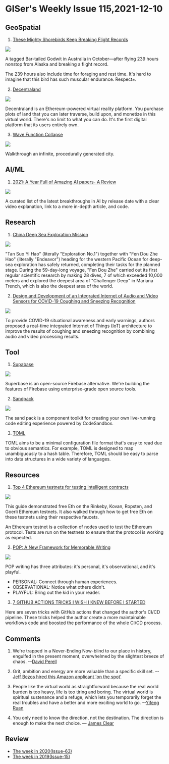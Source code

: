 # GISer's Weekly Issue 115,2021-12-10

## GeoSpatial

1. [These Mighty Shorebirds Keep Breaking Flight Records](https://www.audubon.org/news/these-mighty-shorebirds-keep-breaking-flight-records-and-you-can-follow-along)

![](https://cdn.beekka.com/blogimg/asset/202111/bg2021111510.jpg)

A tagged Bar-tailed Godwit in Australia in October—after flying 239 hours nonstop from Alaska and breaking a flight record.

The 239 hours also include time for foraging and rest time. It's hard to imagine that this bird has such muscular endurance. Respect✊.

2. [Decentraland](https://decentraland.org/)

![](https://cdn.beekka.com/blogimg/asset/202111/bg2021111804.jpg)

Decentraland is an Ethereum-powered virtual reality platform. You purchase plots of land that you can later traverse, build upon, and monetize in this virtual world. There's no limit to what you can do. It's the first digital platform that its users entirely own.

3. [Wave Function Collapse](https://github.com/marian42/wavefunctioncollapse)

![](https://img.hellogithub.com/i/kCMaDpVU16FTP7w.gif)

Walkthrough an infinite, procedurally generated city.

## AI/ML

1. [2021: A Year Full of Amazing AI papers- A Review](https://github.com/louisfb01/best_AI_papers_2021)

![](https://img.hellogithub.com/i/1hjHsDXryv79lfe.png)

A curated list of the latest breakthroughs in AI by release date with a clear video explanation, link to a more in-depth article, and code.

## Research

1. [China Deep Sea Exploration Mission](https://en.sjtu.edu.cn/news/peopleblue-romance-sjtu-researcher-returned-from-deep-sea-exploration-mission/)

![](https://cdn.beekka.com/blogimg/asset/202112/bg2021120702.webp)

"Tan Suo Yi Hao" (literally "Exploration No.1") together with "Fen Dou Zhe Hao" (literally "Endeavor") heading for the western Pacific Ocean for deep-sea exploration has safely returned, completing their tasks for the planned stage. During the 59-day-long voyage, "Fen Dou Zhe" carried out its first regular scientific research by making 28 dives, 7 of which exceeded 10,000 meters and explored the deepest area of "Challenger Deep" in Mariana Trench, which is also the deepest area of the world.

2. [Design and Development of an Integrated Internet of Audio and Video Sensors for COVID-19 Coughing and Sneezing Recognition](https://ieeexplore.ieee.org/abstract/document/9623141)

![](https://ieeexplore-ieee-org.ezproxy.lib.ucalgary.ca/mediastore_new/IEEE/content/media/9623060/9623064/9623141/9623141-fig-4-source-small.gif)

To provide COVID-19 situational awareness and early warnings, authors proposed a real-time integrated Internet of Things (IoT) architecture to improve the results of coughing and sneezing recognition by combining audio and video processing results.

## Tool

1. [Supabase](https://github.com/supabase/supabase)

![](https://supabase.com/docs/assets/images/table-view-827aa3e2958fda01517f0a47474827b0.png)

Superbase is an open-source Firebase alternative. We're building the features of Firebase using enterprise-grade open source tools.

2. [Sandpack](https://github.com/codesandbox/sandpack)

![](https://user-images.githubusercontent.com/4838076/143581035-ebee5ba2-9cb1-4fe8-a05b-2f44bd69bb4b.gif)

The sand pack is a component toolkit for creating your own live-running code editing experience powered by CodeSandbox.

3. [TOML](https://github.com/toml-lang/toml)

TOML aims to be a minimal configuration file format that's easy to read due to obvious semantics. For example, TOML is designed to map unambiguously to a hash table. Therefore, TOML should be easy to parse into data structures in a wide variety of languages.

## Resources

1. [Top 4 Ethereum testnets for testing intelligent contracts](https://blog.logrocket.com/top-4-ethereum-testnets-testing-smart-contracts/)

![](https://blog.logrocket.com/wp-content/uploads/2021/12/rinkeby-dashboard.png)

This guide demonstrated free Eth on the Rinkeby, Kovan, Ropsten, and Goerli Ethereum testnets. It also walked through how to get free Eth on these testnets using their respective faucets.

An Ethereum testnet is a collection of nodes used to test the Ethereum protocol. Tests are run on the testnets to ensure that the protocol is working as expected.

2. [POP: A New Framework for Memorable Writing](https://medium.com/@ellenrhymes/pop-a-new-framework-for-memorable-writing-15ffb0f0361)

![](https://miro.medium.com/max/700/1*APa1W68CLJD3juKxBtp-6Q.png)

POP writing has three attributes: it's personal, it's observational, and it's playful.

- PERSONAL: Connect through human experiences.
- OBSERVATIONAL: Notice what others didn't.
- PLAYFUL: Bring out the kid in your reader.

3. [7 GITHUB ACTIONS TRICKS I WISH I KNEW BEFORE I STARTED](https://yonatankra.com/7-github-actions-tricks-i-wish-i-knew-before-i-started/)

Here are seven tricks with GitHub actions that changed the author's CI/CD pipeline. These tricks helped the author create a more maintainable workflows code and boosted the performance of the whole CI/CD process.

## Comments

1. We're trapped in a Never-Ending Now-blind to our place in history, engulfed in the present moment, overwhelmed by the slightest breeze of chaos.
   --[David Perell](https://perell.com/essay/never-ending-now/)

2. Grit, ambition and energy are more valuable than a specific skill set.
   --[Jeff Bezos hired this Amazon applicant 'on the spot'](https://www.cnbc.com/2021/11/02/job-interview-questions-jeff-bezos-asked-a-former-amazon-employee-before-hiring-her-on-the-spot.html)

3. People like the virtual world as straightforward because the real world burden is too heavy, life is too tiring and boring. The virtual world is spiritual sustenance and a refuge, which lets you temporarily forget the real troubles and have a better and more exciting world to go.
   --[Yifeng Ruan](https://www.ruanyifeng.com/blog/2021/12/weekly-issue-187.html)

4. You only need to know the direction, not the destination. The direction is enough to make the next choice.
   — [James Clear](https://feeder.co/api/post/2224896a-5b38-11ec-b9f3-1a21cf3a468a)

## Review

- [The week in 2020(Issue-63)](https://github.com/lkcozy/weekly/blob/master/docs/2020/issue-63.md)
- [The week in 2019(Issue-15)](https://github.com/lkcozy/weekly/blob/master/docs/2019/issue-15.md)
